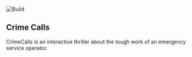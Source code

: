 ![Build](https://github.com/Scrawach/CrimeCalls/actions/workflows/build-and-deploy.yml/badge.svg)

## Crime Calls

CrimeCalls is an interactive thriller about the tough work of an emergency service operator.
